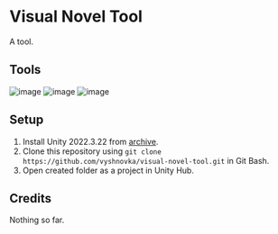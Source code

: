 # Visual Novel Tool

A tool.

## Tools

![image](https://img.shields.io/badge/Unity-100000?style=for-the-badge&logo=unity&logoColor=white) 
![image](https://img.shields.io/badge/C%23-239120?style=for-the-badge&logo=c%23&logoColor=white) 
![image](https://img.shields.io/badge/.NET-512BD4?style=for-the-badge&logo=dotnet&logoColor=white)

## Setup

1. Install Unity 2022.3.22 from [archive](https://unity3d.com/get-unity/download/archive).    
2. Clone this repository using `git clone https://github.com/vyshnovka/visual-novel-tool.git` in Git Bash.    
4. Open created folder as a project in Unity Hub.    

## Credits

Nothing so far.
